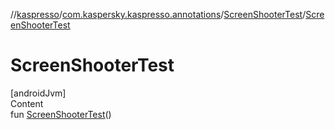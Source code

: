 //[kaspresso](../../index.md)/[com.kaspersky.kaspresso.annotations](../index.md)/[ScreenShooterTest](index.md)/[ScreenShooterTest](-screen-shooter-test.md)



# ScreenShooterTest  
[androidJvm]  
Content  
fun [ScreenShooterTest](-screen-shooter-test.md)()  



